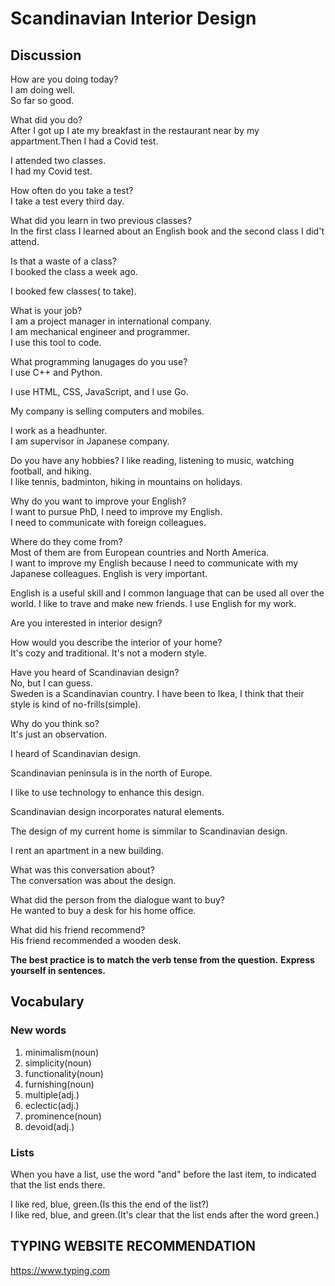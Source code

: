 # Scandinavian Interior Design
## Discussion  
How are you doing today?  
I am doing well.  
So far so good.  

What did you do?  
After I got up I ate my breakfast in the restaurant near by my appartment.Then I had a Covid test.  

I attended two classes.  
I had my Covid test. 

How often do you take a test?  
I take a test every third day.  

What did you learn in two previous classes?  
In the first class I learned about an English book and the second class I did't attend.  

Is that a waste of a class?  
I booked the class a week ago.  

I booked few classes( to take).  

What is your job?  
I am a project manager in international company.  
I am mechanical engineer and programmer.  
I use this tool to code.  

What programming lanugages do you use?  
I use C++ and Python.  

I use HTML, CSS, JavaScript, and I use Go.  

My company is selling computers and mobiles.  

I work as a headhunter.  
I am supervisor in Japanese company.  

Do you have any hobbies?
I like reading, listening to music, watching football, and hiking.  
I like tennis, badminton, hiking in mountains on holidays.  

Why do you want to improve your English?  
I want to pursue PhD, I need to improve my English.  
I need to communicate with foreign colleagues.  

Where do they come from?  
Most of them are from European countries and North America.  
I want to improve my English because I need to communicate with my Japanese colleagues. English is very important.  

English is a useful skill and I common language that can be used all over the world. I like to trave and make new friends. I use English for my work.  

Are you interested in interior design?  

How would you describe the interior of your home?  
It's cozy and traditional. It's not a modern style.   

Have you heard of Scandinavian design?  
No, but I can guess.  
Sweden is a Scandinavian country. I have been to Ikea, I think that their style is kind of no-frills(simple).   

Why do you think so?  
It's just an observation.  

I heard of Scandinavian design.  

Scandinavian peninsula is in the north of Europe.  

I like to use technology to enhance this design.  

Scandinavian design incorporates natural elements.  

The design of my current home is simmilar to Scandinavian design.  

I rent an apartment in a new building.  

What was this conversation about?  
The conversation was about the design.  

What did the person from the dialogue want to buy?  
He wanted to buy a desk for his home office.  

What did his friend recommend?  
His friend recommended a wooden desk.  

**The best practice is to match the verb tense from the question.**
**Express yourself in sentences.**

## Vocabulary
### New words
1. minimalism(noun)
1. simplicity(noun)
1. functionality(noun)
1. furnishing(noun)
1. multiple(adj.)
1. eclectic(adj.)
1. prominence(noun)
1. devoid(adj.)

### Lists
When you have a list, use the word "and" before the last item, to indicated that the list ends there.  

I like red, blue, green.(Is this the end of the list?)  
I like red, blue, and green.(It's clear that the list ends after the word green.)  

## TYPING WEBSITE RECOMMENDATION
https://www.typing.com

